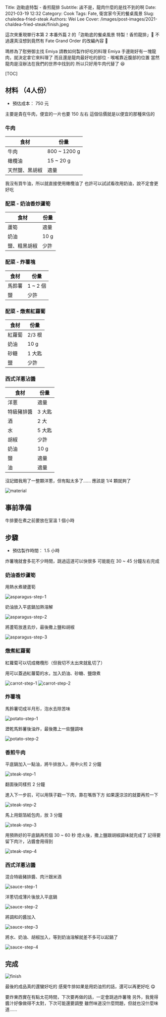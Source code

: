 Title: 迦勒底特製 - 香煎龍排
Subtitle: 誒不是，龍肉什麼的是找不到的啊
Date: 2021-03-19 12:32
Category: Cook
Tags: Fate, 衛宮家今天的餐桌風景
Slug: chaledea-fried-steak
Authors: Wei Lee
Cover: /images/post-images/2021-chaldea-fried-steak/finish.jpeg

這次來重現單行本第 2 本番外篇 2 的「迦勒底的餐桌風景 特製！香煎龍排」🐲
不過還真沒想到竟然有 Fate Grand Order 的改編內容 🤔

<!--more-->

瑪修為了慰勞御主找 Emiya 請教如何製作好吃的料理
Emiya 手邊剛好有一塊龍肉，就決定拿它來料理了
而且還是龍肉最好吃的部位 - 喉嚨靠近腹部的位置
當然龍肉是沒辦法在我們的世界中找到的
所以只好用牛肉代替了 😆

[TOC]

## 材料 （4人份）
* 預估成本： 750 元

主要是貴在牛肉，便宜的一片也要 150 左右
這個估價就是以便宜的那種來估的

### 牛肉
| 食材 | 份量 |
| --- | --- |
| 牛肉 | 800 ~ 1200 g |
| 橄欖油 | 15 ~ 20 g |
| 天然鹽、黑胡椒 | 適量 |

我沒有買牛油，所以就直接使用橄欖油了
也許可以試試看改用奶油，說不定會更好吃

### 配菜 - 奶油香炒蘆筍

| 食材 | 份量 |
| --- | --- |
| 蘆筍 | 適量 |
| 奶油 | 10 g |
| 鹽、粗黑胡椒 | 少許 |

### 配菜 - 炸薯塊

| 食材 | 份量 |
| --- | --- |
| 馬鈴薯 | 1 ~ 2 個 |
| 鹽 | 少許 |

### 配菜 - 燉煮紅蘿蔔

| 食材 | 份量 |
| --- | --- |
| 紅蘿蔔 | 2/3 根 |
| 奶油 | 10 g |
| 砂糖 | 1 大匙 |
| 鹽 | 少許 |

### 西式洋蔥沾醬

| 食材 | 份量 |
| --- | --- |
| 洋蔥 | 適量 |
| 特級豬排醬 | 3 大匙 |
| 酒 | 2 大 |
| 水 | 5 大匙 |
| 胡椒 | 少許 |
| 奶油 | 10 g |
| 鹽 | 適量 |
| 油 | 適量 |

沒記錯我用了一整顆洋蔥，但有點太多了......
應該是 1/4 顆就夠了

![material]({static}/images/post-images/2021-chaldea-fried-steak/material.jpeg)

## 事前準備
牛排要在煮之前要放在室溫 1 個小時

## 步驟
* 預估製作時間： 1.5 小時

炸薯塊就會多花不少時間，跳過這道可以快很多
可能能在 30 ~ 45 分鐘左右完成

### 奶油香炒蘆筍

用熱水煮硬蘆筍

![asparagus-step-1]({static}/images/post-images/2021-chaldea-fried-steak/asparagus-step-1.jpeg)

奶油放入平底鍋加熱溶解

![asparagus-step-2]({static}/images/post-images/2021-chaldea-fried-steak/asparagus-step-2.jpeg)

將蘆筍放進去炒，最後撒上鹽和胡椒

![asparagus-step-3]({static}/images/post-images/2021-chaldea-fried-steak/asparagus-step-3.jpeg)

### 燉煮紅蘿蔔
紅蘿蔔可以切成橄欖形（但我切不太出來就亂切了）

用可以蓋過紅蘿蔔的水，加入奶油、砂糖、鹽燉煮

![carrot-step-1]({static}/images/post-images/2021-chaldea-fried-steak/carrot-step-1.jpeg)
![carrot-step-2]({static}/images/post-images/2021-chaldea-fried-steak/carrot-step-2.jpeg)

### 炸薯塊
馬鈴薯切成半月形，泡水去除苦味

![potato-step-1]({static}/images/post-images/2021-chaldea-fried-steak/potato-step-1.jpeg)

瀝乾馬鈴薯後油炸，最後撒上一些鹽調味

![potato-step-2]({static}/images/post-images/2021-chaldea-fried-steak/potato-step-2.jpeg)

### 香煎牛肉
平底鍋加入一點油，將牛排放入，用中火煎 2 分鐘

![steak-step-1]({static}/images/post-images/2021-chaldea-fried-steak/steak-step-1.jpeg)

翻面後同樣煎 2 分鐘

進入下一步前，可以用筷子戳一下肉，靠在嘴唇下方
如果還涼涼的就要再煎一下

![steak-step-2]({static}/images/post-images/2021-chaldea-fried-steak/steak-step-2.jpeg)

馬上用鋁箔紙包肉，放 3 分鐘

![steak-step-3]({static}/images/post-images/2021-chaldea-fried-steak/steak-step-3.jpeg)

用預熱好的平底鍋再煎個 30 ~ 60 秒
熄火後，撒上鹽跟胡椒調味就完成了
記得要留下肉汁，沾醬會用得到

![steak-step-4]({static}/images/post-images/2021-chaldea-fried-steak/steak-step-4.jpeg)

### 西式洋蔥沾醬
混合特級豬排醬、肉汁跟米酒

![sauce-step-1]({static}/images/post-images/2021-chaldea-fried-steak/sauce-step-1.jpeg)

洋蔥切成薄片後放入平底鍋

![sauce-step-2]({static}/images/post-images/2021-chaldea-fried-steak/sauce-step-2.jpeg)

將調和的醬加入

![sauce-step-3]({static}/images/post-images/2021-chaldea-fried-steak/sauce-step-3.jpeg)

將水、奶油、胡椒加入，等到奶油溶解就差不多可以起鍋了

![sauce-step-4]({static}/images/post-images/2021-chaldea-fried-steak/sauce-step-4.jpeg)

## 完成

![finish]({static}/images/post-images/2021-chaldea-fried-steak/finish.jpeg)

最後的成品真的還蠻好吃的
感覺牛排如果是用奶油煎的話，還可以再更好吃 😋

要炸東西實在有點太花時間，下次要再做的話，一定會跳過炸薯塊
另外，我覺得醬汁好像做得不太對，下次可能還要調整
雖然味道沒什麼問題，但就也沒什麼味道......
